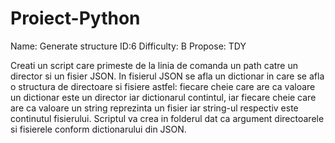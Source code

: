 # Proiect-Python

Name: Generate structure ID:6 Difficulty: B Propose: TDY

Creati un script care primeste de la linia de comanda un path catre un director si un fisier JSON. In fisierul JSON se afla un dictionar in care se afla o structura de directoare si fisiere astfel: fiecare cheie care are ca valoare un dictionar este un director iar dictionarul contintul, iar fiecare cheie care are ca valoare un string reprezinta un fisier iar string-ul respectiv este continutul fisierului. Scriptul va crea in folderul dat ca argument directoarele si fisierele conform dictionarului din JSON.